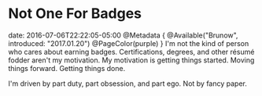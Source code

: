 # Not One For Badges
date: 2016-07-06T22:22:05-05:00
@Metadata {
  @Available("Brunow", introduced: "2017.01.20")
  @PageColor(purple)
}
I'm not the kind of person who cares about earning badges. Certifications, degrees, and other résumé fodder aren't my motivation. My motivation is getting things started. Moving things forward. Getting things done. 

I'm driven by part duty, part obsession, and part ego. Not by fancy paper.

